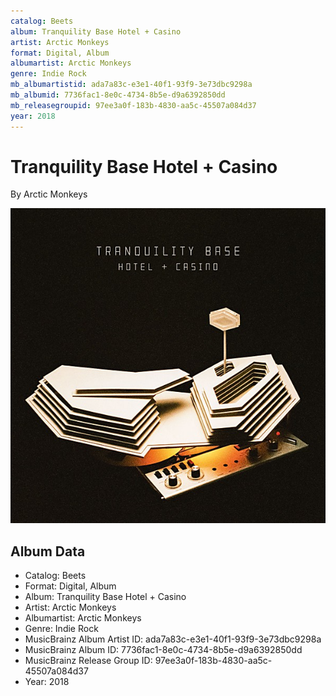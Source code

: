 ```yaml
---
catalog: Beets
album: Tranquility Base Hotel + Casino
artist: Arctic Monkeys
format: Digital, Album
albumartist: Arctic Monkeys
genre: Indie Rock
mb_albumartistid: ada7a83c-e3e1-40f1-93f9-3e73dbc9298a
mb_albumid: 7736fac1-8e0c-4734-8b5e-d9a6392850dd
mb_releasegroupid: 97ee3a0f-183b-4830-aa5c-45507a084d37
year: 2018
---
```


# Tranquility Base Hotel + Casino

By Arctic Monkeys

![](../../assets/beetscovers/Arctic_Monkeys-Tranquility_Base_Hotel_+_Casino.jpg)

## Album Data

- Catalog: Beets
- Format: Digital, Album
- Album: Tranquility Base Hotel + Casino
- Artist: Arctic Monkeys
- Albumartist: Arctic Monkeys
- Genre: Indie Rock
- MusicBrainz Album Artist ID: ada7a83c-e3e1-40f1-93f9-3e73dbc9298a
- MusicBrainz Album ID: 7736fac1-8e0c-4734-8b5e-d9a6392850dd
- MusicBrainz Release Group ID: 97ee3a0f-183b-4830-aa5c-45507a084d37
- Year: 2018

